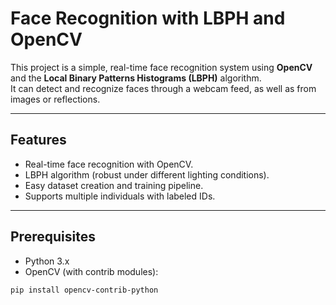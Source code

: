 # Face Recognition with LBPH and OpenCV

This project is a simple, real-time face recognition system using **OpenCV** and the **Local Binary Patterns Histograms (LBPH)** algorithm.  
It can detect and recognize faces through a webcam feed, as well as from images or reflections.

---

## Features
- Real-time face recognition with OpenCV.
- LBPH algorithm (robust under different lighting conditions).
- Easy dataset creation and training pipeline.
- Supports multiple individuals with labeled IDs.

---

## Prerequisites
- Python 3.x  
- OpenCV (with contrib modules):

```bash
pip install opencv-contrib-python

